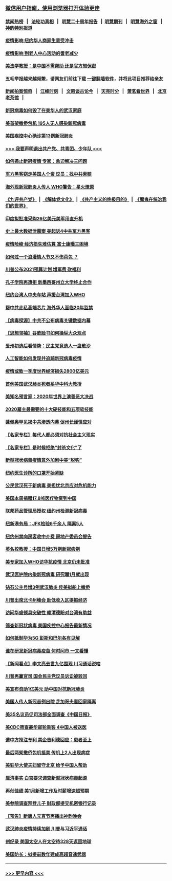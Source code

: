 ### [微信用户指南，使用浏览器打开体验更佳](https://github.com/gfw-breaker/banned-news1/blob/master/indexes/wechat-guide.md?t=0)
#### [禁闻热榜](热点新闻.md?t=0)  &nbsp;&nbsp;|&nbsp;&nbsp; [法轮功真相](https://github.com/gfw-breaker/truth/blob/master/README.md?t=0) &nbsp;&nbsp;|&nbsp;&nbsp; [明慧二十周年报告](https://github.com/gfw-breaker/mh-reports/blob/master/README.md?t=0) &nbsp;&nbsp;|&nbsp;&nbsp;[明慧期刊](https://github.com/gfw-breaker/mh-qikan) &nbsp;&nbsp;|&nbsp;&nbsp; [明慧海外之窗](https://github.com/gfw-breaker/mh-news/blob/master/README.md?t=0) &nbsp;&nbsp;|&nbsp;&nbsp; [神韵特别报道](https://github.com/gfw-breaker/mh-news/blob/master/shenyun.md?t=0)
#### [疫情影响  纽约华人商家生意受冲击](../pages/nsc412/n11860284.md?t=02111611) 
#### [疫情影响  到老人中心活动的耆老减少](../pages/nsc412/n11860199.md?t=02111611) 
#### [美法学教授：是中国不需帮助 还是官方想保密](../pages/nsc412/n11859492.md?t=02111611) 
#### 五毛举报越来越频繁，请网友们前往下载 [一键翻墙软件](https://github.com/gfw-breaker/ssr-accounts)，并将此项目推荐给亲友
#### [新闻拍案惊奇](https://github.com/gfw-breaker/banned-news1/blob/master/pages/link4.md) &nbsp;&nbsp;|&nbsp;&nbsp; [江峰时刻](https://github.com/gfw-breaker/banned-news1/blob/master/pages/link4.md) &nbsp;&nbsp;|&nbsp;&nbsp; [文昭谈古论今](https://github.com/gfw-breaker/banned-news1/blob/master/pages/link4.md) &nbsp;&nbsp;|&nbsp;&nbsp; [天亮时分](https://github.com/gfw-breaker/banned-news1/blob/master/pages/link4.md) &nbsp;&nbsp;|&nbsp;&nbsp; [萧茗看世界](https://github.com/gfw-breaker/banned-news1/blob/master/pages/link4.md) &nbsp;&nbsp;|&nbsp;&nbsp; [北京老茶馆](https://github.com/gfw-breaker/banned-news1/blob/master/pages/link4.md) &nbsp;&nbsp;|&nbsp;&nbsp; 
#### [新冠病毒如何毁了在美华人的武汉家庭](../pages/nsc412/n11859524.md?t=02111611) 
#### [美首架撤侨包机 195人无人感染新冠病毒](../pages/nsc412/n11859908.md?t=02111611) 
#### [美国疾控中心确诊第13例新冠肺炎](../pages/nsc412/n11859966.md?t=02111611) 
#### [>>> 我要声明退出共产党、共青团、少年队 <<<](https://github.com/begood0513/goodnews/blob/master/quit/letter.md) 
#### [如何遏止新冠疫情 专家：急迫解决三问题](../pages/nsc412/n11859685.md?t=02111611) 
#### [军方黑客窃走美国人个资 议员：找中共索赔](../pages/nsc412/n11859371.md?t=02111611) 
#### [海外现新冠肺炎人传人 WHO警告：星火燎原](../pages/nsc412/n11859252.md?t=02111611) 
#### [《九评共产党》](https://github.com/begood0513/9ping.md/blob/master/README.md) &nbsp;|&nbsp; [《解体党文化》](../../../../jtdwh.md/blob/master/README.md)  &nbsp;|&nbsp; [《共产主义的终极目的》](../../../../gczydzjmd.md/blob/master/README.md) &nbsp;|&nbsp; [《魔鬼在统治我们的世界》](../../../../mgztzwmdsj.md/blob/master/README.md) 
#### [印度拟批准采购26亿美元美军用直升机](../pages/nsc412/n11859143.md?t=02111611) 
#### [史上最大数据泄露案 美起诉4中共军方黑客](../pages/nsc412/n11859115.md?t=02111611) 
#### [疫情险峻 经济损失难估算 富士康曝三困境](../pages/nsc412/n11859120.md?t=02111611) 
#### [如何过一个浪漫情人节又不伤荷包 ？](../pages/nsc412/n11858969.md?t=02111611) 
#### [川普公布2021预算计划 增军费 砍福利](../pages/nsc412/n11859012.md?t=02111611) 
#### [孔子学院再遭拒 新墨西哥州立大学终止合作](../pages/nsc412/n11858661.md?t=02111611) 
#### [纽约台湾人中央车站  声援台湾加入WHO](../pages/nsc412/n11857757.md?t=02111611) 
#### [帮中共走私高端芯片 海外华人面临20年监禁](../pages/nsc412/n11855016.md?t=02111611) 
#### [【病毒探源】中共不公布病毒关键数据内幕](../pages/nsc412/n11856584.md?t=02111611) 
#### [【思想领袖】谷歌脸书如何操纵大众观点](../pages/nsc412/n11680874.md?t=02111611) 
#### [爱州初选后看情势：民主党竞选人一盘散沙](../pages/nsc412/n11856557.md?t=02111611) 
#### [人工智能如何发现并追踪新冠病毒疫情](../pages/nsc412/n11856398.md?t=02111611) 
#### [疫情或致一季度世界经济损失2800亿美元](../pages/nsc412/n11855639.md?t=02111611) 
#### [首例美国武汉肺炎死者系华中科大教授](../pages/nsc412/n11855500.md?t=02111611) 
#### [美知名预言家：2020年世界上演善恶大决战](../pages/nsc412/n11855418.md?t=02111611) 
#### [2020雇主最需要的十大硬技能和五项软技能](../pages/nsc412/n11850953.md?t=02111611) 
#### [蓬佩奥罕见揭中共渗透内幕 促州长谨慎应对](../pages/nsc412/n11854685.md?t=02111611) 
#### [【名家专栏】每代人都必须对抗社会主义现实](../pages/nsc412/n11831412.md?t=02111611) 
#### [【名家专栏】是时候拒绝“封杀文化”了](../pages/nsc412/n11814093.md?t=02111611) 
#### [新型冠状病毒疫情意外加剧中美“脱钩”](../pages/nsc412/n11854475.md?t=02111611) 
#### [纽约医生诊所的口罩开始紧缺](../pages/nsc412/n11853364.md?t=02111611) 
#### [公民武汉死于新病毒 美担忧北京应对危机能力](../pages/nsc412/n11854331.md?t=02111611) 
#### [美国本周捐赠17.8吨医疗物资到中国](../pages/nsc412/n11854269.md?t=02111611) 
#### [联邦药品管理局授权  纽约州检测新冠病毒](../pages/nsc412/n11853371.md?t=02111611) 
#### [纽新港务局：JFK检验6千余人  隔离5人](../pages/nsc412/n11853366.md?t=02111611) 
#### [纽约州禁向房客收中介费  房地产委员会提告](../pages/nsc412/n11853360.md?t=02111611) 
#### [英名校教授：中国日增5万例新冠病例](../pages/nsc412/n11854174.md?t=02111611) 
#### [美专家加入WHO访华抗疫情 北京仍未批准](../pages/nsc412/n11854043.md?t=02111611) 
#### [武汉医护院内染新冠病毒 研究曝1月就出现](../pages/nsc412/n11852928.md?t=02111611) 
#### [钻石公主号增3例武汉肺炎 传美拟船上撤侨](../pages/nsc412/n11853240.md?t=02111611) 
#### [川普出席北卡州峰会 助低收入区提振经济](../pages/nsc412/n11853232.md?t=02111611) 
#### [访问华盛顿具突破性 赖清德盼对台湾有助益](../pages/nsc412/n11853129.md?t=02111611) 
#### [筛查新冠状病毒 美国疾控中心报告最新情况](../pages/nsc412/n11853070.md?t=02111611) 
#### [如何抵制华为5G 彭斯和巴尔各有见解](../pages/nsc412/n11852535.md?t=02111611) 
#### [谁在研发新冠病毒疫苗 何时问市 一文看懂](../pages/nsc412/n11852840.md?t=02111611) 
#### [【新闻看点】李文亮去世九亿围观 川习通话说啥](../pages/nsc412/n11852360.md?t=02111611) 
#### [川普再赢官司 国会民主党议员诉讼被驳回](../pages/nsc412/n11852287.md?t=02111611) 
#### [美宣布资助1亿美元 助中国对抗新冠肺炎](../pages/nsc412/n11852531.md?t=02111611) 
#### [美国人传人新冠首例出院 芝加哥夫妻回家隔离](../pages/nsc412/n11852452.md?t=02111611) 
#### [美35名议员促司法部全面调查《中国日报》](../pages/nsc412/n11852435.md?t=02111611) 
#### [美CDC筛查豪华邮轮乘客 4中国人被送医](../pages/nsc412/n11852085.md?t=02111611) 
#### [遭中方抢注专利 美企吉利德回应：患者至上](../pages/nsc412/n11852037.md?t=02111611) 
#### [最后两架撤侨包机抵美 传机上2人出现病症](../pages/nsc412/n11852173.md?t=02111611) 
#### [美驻华大使夫妇留守北京 给予中国人帮助](../pages/nsc412/n11852165.md?t=02111611) 
#### [厘清事实 白宫要求调查新型冠状病毒起源](../pages/nsc412/n11852106.md?t=02111611) 
#### [再创佳绩 美1月新增工作及时薪增速超预期](../pages/nsc412/n11852174.md?t=02111611) 
#### [美参院调查拜登儿子 财政部提交机密银行记录](../pages/nsc412/n11851808.md?t=02111611) 
#### [【预告】新唐人元宵节再播出神韵晚会](../pages/nsc412/n11843192.md?t=02111611) 
#### [武汉肺炎疫情持续加剧 川普与习近平通话](../pages/nsc412/n11851613.md?t=02111611) 
#### [创纪录 美国太空人在太空待328天返回地球](../pages/nsc412/n11851266.md?t=02111611) 
#### [美国防长：拟提前数年建成高超音速武器](../pages/nsc412/n11850959.md?t=02111611) 

----
#### [ >>> 更早内容 <<< ](../indexes/nsc412-earlier.md)
